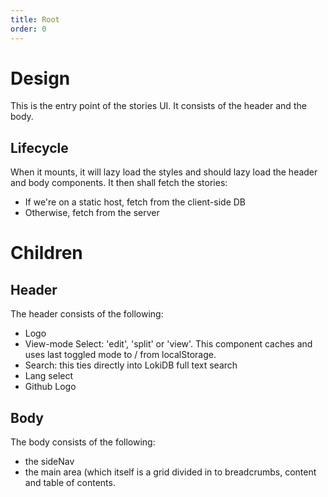 ```yaml
---
title: Root
order: 0
---
```


# Design

This is the entry point of the stories UI. It consists of the header and the body.

## Lifecycle

When it mounts, it will lazy load the styles and should lazy load the header and body components. It then shall fetch the stories:

* If we're on a static host, fetch from the client-side DB
* Otherwise, fetch from the server

# Children
## Header

The header consists of the following:

- Logo
- View-mode Select: 'edit', 'split' or 'view'. This component caches and uses last toggled mode to / from localStorage.
- Search: this ties directly into LokiDB full text search
- Lang select
- Github Logo

## Body

The body consists of the following:
- the sideNav
- the main area (which itself is a grid divided in to breadcrumbs, content and table of contents.
